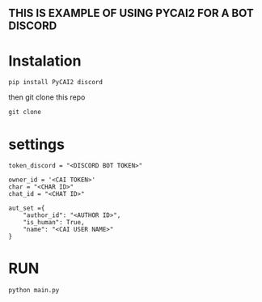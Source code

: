 ## THIS IS EXAMPLE OF USING PYCAI2 FOR A BOT DISCORD

# Instalation
```
pip install PyCAI2 discord
```
then git clone this repo
```
git clone
```

# settings 
```
token_discord = "<DISCORD BOT TOKEN>"

owner_id = '<CAI TOKEN>'
char = "<CHAR ID>"
chat_id = "<CHAT ID>"

aut_set ={
    "author_id": "<AUTHOR ID>",
    "is_human": True,
    "name": "<CAI USER NAME>"
}
```

# RUN
```
python main.py
```
